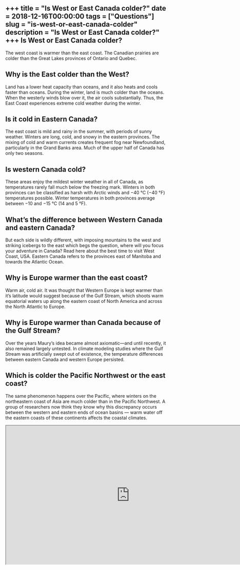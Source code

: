 +++
title = "Is West or East Canada colder?"
date = 2018-12-16T00:00:00
tags = ["Questions"]
slug = "is-west-or-east-canada-colder"
description = "Is West or East Canada colder?"
+++
Is West or East Canada colder?
------------------------------

The west coast is warmer than the east coast. The Canadian prairies are colder than the Great Lakes provinces of Ontario and Quebec.

Why is the East colder than the West?
-------------------------------------

Land has a lower heat capacity than oceans, and it also heats and cools faster than oceans. During the winter, land is much colder than the oceans. When the westerly winds blow over it, the air cools substantially. Thus, the East Coast experiences extreme cold weather during the winter.

Is it cold in Eastern Canada?
-----------------------------

The east coast is mild and rainy in the summer, with periods of sunny weather. Winters are long, cold, and snowy in the eastern provinces. The mixing of cold and warm currents creates frequent fog near Newfoundland, particularly in the Grand Banks area. Much of the upper half of Canada has only two seasons.

Is western Canada cold?
-----------------------

These areas enjoy the mildest winter weather in all of Canada, as temperatures rarely fall much below the freezing mark. Winters in both provinces can be classified as harsh with Arctic winds and −40 °C (−40 °F) temperatures possible. Winter temperatures in both provinces average between −10 and −15 °C (14 and 5 °F).

What’s the difference between Western Canada and eastern Canada?
----------------------------------------------------------------

But each side is wildly different, with imposing mountains to the west and striking icebergs to the east which begs the question, where will you focus your adventure in Canada? Read here about the best time to visit West Coast, USA. Eastern Canada refers to the provinces east of Manitoba and towards the Atlantic Ocean.

Why is Europe warmer than the east coast?
-----------------------------------------

Warm air, cold air. It was thought that Western Europe is kept warmer than it’s latitude would suggest because of the Gulf Stream, which shoots warm equatorial waters up along the eastern coast of North America and across the North Atlantic to Europe.

Why is Europe warmer than Canada because of the Gulf Stream?
------------------------------------------------------------

Over the years Maury’s idea became almost axiomatic—and until recently, it also remained largely untested. In climate modeling studies where the Gulf Stream was artificially swept out of existence, the temperature differences between eastern Canada and western Europe persisted.

Which is colder the Pacific Northwest or the east coast?
--------------------------------------------------------

The same phenomenon happens over the Pacific, where winters on the northeastern coast of Asia are much colder than in the Pacific Northwest. A group of researchers now think they know why this discrepancy occurs between the western and eastern ends of ocean basins — warm water off the eastern coasts of these continents affects the coastal climates.

<iframe allow="accelerometer; autoplay; clipboard-write; encrypted-media; gyroscope; picture-in-picture" allowfullscreen="" class="__youtube_prefs__  epyt-is-override  no-lazyload" data-no-lazy="1" data-origheight="433" data-origwidth="770" data-skipgform_ajax_framebjll="" height="433" id="_ytid_83602" loading="lazy" src="https://www.youtube.com/embed/pckNsrbZU0U?enablejsapi=1&autoplay=0&cc_load_policy=0&cc_lang_pref=&iv_load_policy=1&loop=0&modestbranding=0&rel=1&fs=1&playsinline=0&autohide=2&theme=dark&color=red&controls=1&" title="YouTube player" width="770"></iframe>